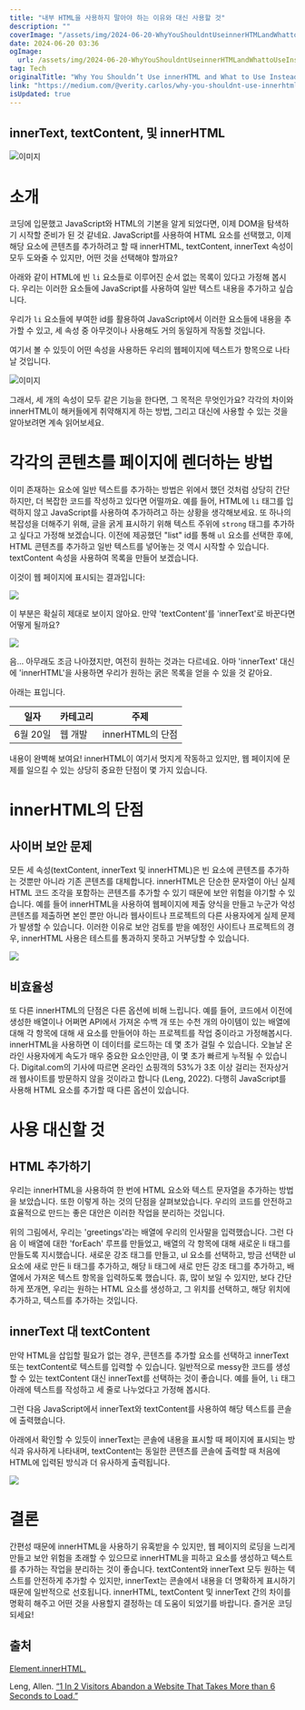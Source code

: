 ```yaml
---
title: "내부 HTML을 사용하지 말아야 하는 이유와 대신 사용할 것"
description: ""
coverImage: "/assets/img/2024-06-20-WhyYouShouldntUseinnerHTMLandWhattoUseInstead_0.png"
date: 2024-06-20 03:36
ogImage: 
  url: /assets/img/2024-06-20-WhyYouShouldntUseinnerHTMLandWhattoUseInstead_0.png
tag: Tech
originalTitle: "Why You Shouldn’t Use innerHTML and What to Use Instead"
link: "https://medium.com/@verity.carlos/why-you-shouldnt-use-innerhtml-and-what-to-use-instead-ed99d064a416"
isUpdated: true
---
```





## innerText, textContent, 및 innerHTML

![이미지](/assets/img/2024-06-20-WhyYouShouldntUseinnerHTMLandWhattoUseInstead_0.png)

# 소개

코딩에 입문했고 JavaScript와 HTML의 기본을 알게 되었다면, 이제 DOM을 탐색하기 시작할 준비가 된 것 같네요. JavaScript를 사용하여 HTML 요소를 선택했고, 이제 해당 요소에 콘텐츠를 추가하려고 할 때 innerHTML, textContent, innerText 속성이 모두 도와줄 수 있지만, 어떤 것을 선택해야 할까요?

<div class="content-ad"></div>

아래와 같이 HTML에 빈 `li` 요소들로 이루어진 순서 없는 목록이 있다고 가정해 봅시다. 우리는 이러한 요소들에 JavaScript를 사용하여 일반 텍스트 내용을 추가하고 싶습니다.

우리가 `li` 요소들에 부여한 id를 활용하여 JavaScript에서 이러한 요소들에 내용을 추가할 수 있고, 세 속성 중 아무것이나 사용해도 거의 동일하게 작동할 것입니다.

여기서 볼 수 있듯이 어떤 속성을 사용하든 우리의 웹페이지에 텍스트가 항목으로 나타날 것입니다.

![이미지](/assets/img/2024-06-20-WhyYouShouldntUseinnerHTMLandWhattoUseInstead_1.png)

<div class="content-ad"></div>

그래서, 세 개의 속성이 모두 같은 기능을 한다면, 그 목적은 무엇인가요? 각각의 차이와 innerHTML이 해커들에게 취약해지게 하는 방법, 그리고 대신에 사용할 수 있는 것을 알아보려면 계속 읽어보세요.

# 각각의 콘텐츠를 페이지에 렌더하는 방법

이미 존재하는 요소에 일반 텍스트를 추가하는 방법은 위에서 했던 것처럼 상당히 간단하지만, 더 복잡한 코드를 작성하고 있다면 어떨까요. 예를 들어, HTML에 `li` 태그를 입력하지 않고 JavaScript를 사용하여 추가하려고 하는 상황을 생각해보세요. 또 하나의 복잡성을 더해주기 위해, 글을 굵게 표시하기 위해 텍스트 주위에 `strong` 태그를 추가하고 싶다고 가정해 보겠습니다. 이전에 제공했던 "list" id를 통해 `ul` 요소를 선택한 후에, HTML 콘텐츠를 추가하고 일반 텍스트를 넣어놓는 것 역시 시작할 수 있습니다. textContent 속성을 사용하여 목록을 만들어 보겠습니다.

이것이 웹 페이지에 표시되는 결과입니다:

<div class="content-ad"></div>


<img src="/assets/img/2024-06-20-WhyYouShouldntUseinnerHTMLandWhattoUseInstead_2.png" />

이 부분은 확실히 제대로 보이지 않아요. 만약 'textContent'를 'innerText'로 바꾼다면 어떻게 될까요?

<img src="/assets/img/2024-06-20-WhyYouShouldntUseinnerHTMLandWhattoUseInstead_3.png" />

음... 아무래도 조금 나아졌지만, 여전히 원하는 것과는 다르네요. 아마 'innerText' 대신에 'innerHTML'을 사용하면 우리가 원하는 굵은 목록을 얻을 수 있을 것 같아요.


<div class="content-ad"></div>

아래는 표입니다.

| 일자 | 카테고리 | 주제 |
| ---- | -------- | ---- |
| 6월 20일 | 웹 개발 | innerHTML의 단점 | 

내용이 완벽해 보여요! innerHTML이 여기서 멋지게 작동하고 있지만, 웹 페이지에 문제를 일으킬 수 있는 상당히 중요한 단점이 몇 가지 있습니다.

# innerHTML의 단점

## 사이버 보안 문제

<div class="content-ad"></div>

모든 세 속성(textContent, innerText 및 innerHTML)은 빈 요소에 콘텐츠를 추가하는 것뿐만 아니라 기존 콘텐츠를 대체합니다. innerHTML은 단순한 문자열이 아닌 실제 HTML 코드 조각을 포함하는 콘텐츠를 추가할 수 있기 때문에 보안 위험을 야기할 수 있습니다. 예를 들어 innerHTML을 사용하여 웹페이지에 제출 양식을 만들고 누군가 악성 콘텐츠를 제출하면 본인 뿐만 아니라 웹사이트나 프로젝트의 다른 사용자에게 실제 문제가 발생할 수 있습니다. 이러한 이유로 보안 검토를 받을 예정인 사이트나 프로젝트의 경우, innerHTML 사용은 테스트를 통과하지 못하고 거부당할 수 있습니다.

<img src="/assets/img/2024-06-20-WhyYouShouldntUseinnerHTMLandWhattoUseInstead_5.png" />

## 비효율성

또 다른 innerHTML의 단점은 다른 옵션에 비해 느립니다. 예를 들어, 코드에서 이전에 생성한 배열이나 어쩌면 API에서 가져온 수백 개 또는 수천 개의 아이템이 있는 배열에 대해 각 항목에 대해 새 요소를 만들어야 하는 프로젝트를 작업 중이라고 가정해봅시다. innerHTML을 사용하면 이 데이터를 로드하는 데 몇 초가 걸릴 수 있습니다. 오늘날 온라인 사용자에게 속도가 매우 중요한 요소인만큼, 이 몇 초가 빠르게 누적될 수 있습니다. Digital.com의 기사에 따르면 온라인 쇼핑객의 53%가 3초 이상 걸리는 전자상거래 웹사이트를 방문하지 않을 것이라고 합니다 (Leng, 2022). 다행히 JavaScript를 사용해 HTML 요소를 추가할 때 다른 옵션이 있습니다.

<div class="content-ad"></div>

# 사용 대신할 것

## HTML 추가하기

우리는 innerHTML을 사용하여 한 번에 HTML 요소와 텍스트 문자열을 추가하는 방법을 보았습니다. 또한 이렇게 하는 것의 단점을 살펴보았습니다. 우리의 코드를 안전하고 효율적으로 만드는 좋은 대안은 이러한 작업을 분리하는 것입니다.

위의 그림에서, 우리는 'greetings'라는 배열에 우리의 인사말을 입력했습니다. 그런 다음 이 배열에 대한 'forEach' 루프를 만들었고, 배열의 각 항목에 대해 새로운 li 태그를 만들도록 지시했습니다. 새로운 강조 태그를 만들고, ul 요소를 선택하고, 방금 선택한 ul 요소에 새로 만든 li 태그를 추가하고, 해당 li 태그에 새로 만든 강조 태그를 추가하고, 배열에서 가져온 텍스트 항목을 입력하도록 했습니다. 휴, 많이 보일 수 있지만, 보다 간단하게 쪼개면, 우리는 원하는 HTML 요소를 생성하고, 그 위치를 선택하고, 해당 위치에 추가하고, 텍스트를 추가하는 것입니다.

<div class="content-ad"></div>

## innerText 대 textContent

만약 HTML을 삽입할 필요가 없는 경우, 콘텐츠를 추가할 요소를 선택하고 innerText 또는 textContent로 텍스트를 입력할 수 있습니다. 일반적으로 messy한 코드를 생성할 수 있는 textContent 대신 innerText를 선택하는 것이 좋습니다. 예를 들어, `li` 태그 아래에 텍스트를 작성하고 세 줄로 나누었다고 가정해 봅시다.

그런 다음 JavaScript에서 innerText와 textContent를 사용하여 해당 텍스트를 콘솔에 출력했습니다.

아래에서 확인할 수 있듯이 innerText는 콘솔에 내용을 표시할 때 페이지에 표시되는 방식과 유사하게 나타내며, textContent는 동일한 콘텐츠를 콘솔에 출력할 때 처음에 HTML에 입력된 방식과 더 유사하게 출력됩니다.

<div class="content-ad"></div>


<img src="/assets/img/2024-06-20-WhyYouShouldntUseinnerHTMLandWhattoUseInstead_6.png" />

# 결론

간편성 때문에 innerHTML을 사용하기 유혹받을 수 있지만, 웹 페이지의 로딩을 느리게 만들고 보안 위험을 초래할 수 있으므로 innerHTML을 피하고 요소를 생성하고 텍스트를 추가하는 작업을 분리하는 것이 좋습니다. textContent와 innerText 모두 원하는 텍스트를 안전하게 추가할 수 있지만, innerText는 콘솔에서 내용을 더 명확하게 표시하기 때문에 일반적으로 선호됩니다. innerHTML, textContent 및 innerText 간의 차이를 명확히 해주고 어떤 것을 사용할지 결정하는 데 도움이 되었기를 바랍니다. 즐거운 코딩 되세요!

## 출처


<div class="content-ad"></div>


[Element.innerHTML.](https://developer.mozilla.org/en-US/docs/Web/API/Element/innerHTML)

Leng, Allen. [“1 In 2 Visitors Abandon a Website That Takes More than 6 Seconds to Load.”](https://digital.com/1-in-2-visitors-abandon-a-website-that-takes-more-than-6-seconds-to-load/#:~:text=However%2C%20when%20it%20comes%20to,will%20leave%20after%20one%20second.)
